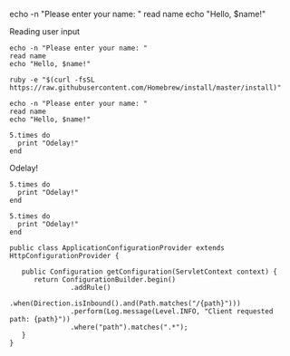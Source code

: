 echo -n "Please enter your name: "
    read name
    echo "Hello, $name!"

Reading user input

    echo -n "Please enter your name: "
    read name
    echo "Hello, $name!"

``` nowrap
ruby -e "$(curl -fsSL https://raw.githubusercontent.com/Homebrew/install/master/install)"
```

    echo -n "Please enter your name: "
    read name
    echo "Hello, $name!"

``` highlight
5.times do
  print "Odelay!"
end
```

Odelay!

``` highlight
5.times do
  print "Odelay!"
end
```

``` highlight
5.times do
  print "Odelay!"
end
```

``` highlight
public class ApplicationConfigurationProvider extends HttpConfigurationProvider {

   public Configuration getConfiguration(ServletContext context) {
      return ConfigurationBuilder.begin()
               .addRule()
               .when(Direction.isInbound().and(Path.matches("/{path}")))
               .perform(Log.message(Level.INFO, "Client requested path: {path}"))
               .where("path").matches(".*");
   }
}
```